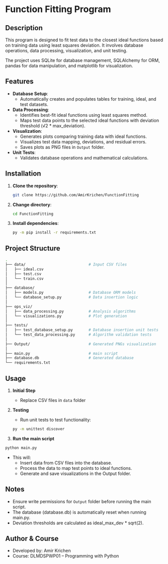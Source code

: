 # Function Fitting Program

## Description
This program is designed to fit test data to the closest ideal functions based on training data using least squares deviation. It involves database operations, data processing, visualization, and unit testing. 

The project uses SQLite for database management, SQLAlchemy for ORM, pandas for data manipulation, and matplotlib for visualization.

## Features
- **Database Setup**:
  - Automatically creates and populates tables for training, ideal, and test datasets.
- **Data Processing**: 
  - Identifies best-fit ideal functions using least squares method.
  - Maps test data points to the selected ideal functions with deviation threshold (√2 * max_deviation).
- **Visualization**:
  - Generates plots comparing training data with ideal functions.
  - Visualizes test data mapping, deviations, and residual errors.
  - Saves plots as PNG files in  `Output` folder.
- **Unit Tests**:
  - Validates database operations and mathematical calculations.

## Installation
1. **Clone the repository**:
   ```bash
   git clone https://github.com/AmirKrichen/FunctionFitting
2. **Change directory**:
   ```bash   
   cd FunctionFitting
3. **Install dependencies**:
   ```bash   
   py -m pip install -r requirements.txt


## Project Structure
   ```bash
.
├── data/                            # Input CSV files
│   ├── ideal.csv
│   ├── test.csv
│   └── train.csv
│
├── database/
│   ├── models.py                    # Database ORM models
│   └── database_setup.py            # Data insertion logic
│
├── ops_viz/
│   ├── data_processing.py           # Analysis algorithms
│   └── visualizations.py            # Plot generation
│
├── tests/
│   ├── test_database_setup.py       # Database insertion unit tests
│   └── test_data_processing.py      # Algorithm validation tests
│
├── Output/                          # Generated PNGs visualization
│
├── main.py                          # main script
├── database.db                      # Generated database
└── requirements.txt
```

## Usage
1. **Initial Step**
    - Replace CSV files in `data` folder

2. **Testing**
    - Run unit tests to test functionality:
   ```bash
   py -m unittest discover
3. **Run the main script**
  ```bash
  python main.py
  ```
  - This will:
    - Insert data from CSV files into the database.
    - Process the data to map test points to ideal functions.
    - Generate and save visualizations in the Output folder.

## Notes
  - Ensure write permissions for `Output` folder before running the main script.
  - The database (database.db) is automatically reset when running main.py.
  - Deviation thresholds are calculated as ideal_max_dev * sqrt(2).

## Author & Course
- Developed by: Amir Krichen
- Course: DLMDSPWP01 – Programming with Python
